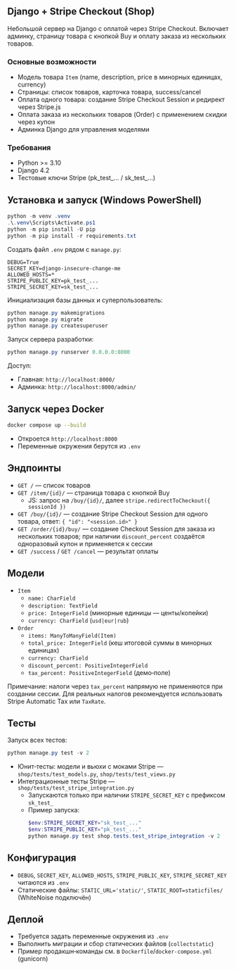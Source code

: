 ## Django + Stripe Checkout (Shop)

Небольшой сервер на Django с оплатой через Stripe Checkout. Включает админку, страницу товара с кнопкой Buy и оплату заказа из нескольких товаров.

### Основные возможности
- Модель товара `Item` (name, description, price в минорных единицах, currency)
- Страницы: список товаров, карточка товара, success/cancel
- Оплата одного товара: создание Stripe Checkout Session и редирект через Stripe.js
- Оплата заказа из нескольких товаров (Order) с применением скидки через купон
- Админка Django для управления моделями

### Требования
- Python >= 3.10
- Django 4.2
- Тестовые ключи Stripe (pk_test_... / sk_test_...)

## Установка и запуск (Windows PowerShell)
```powershell
python -m venv .venv
.\.venv\Scripts\Activate.ps1
python -m pip install -U pip
python -m pip install -r requirements.txt
```

Создать файл `.env` рядом с `manage.py`:
```env
DEBUG=True
SECRET_KEY=django-insecure-change-me
ALLOWED_HOSTS=*
STRIPE_PUBLIC_KEY=pk_test_...
STRIPE_SECRET_KEY=sk_test_...
```

Инициализация базы данных и суперпользователь:
```powershell
python manage.py makemigrations
python manage.py migrate
python manage.py createsuperuser
```

Запуск сервера разработки:
```powershell
python manage.py runserver 0.0.0.0:8000
```

Доступ:
- Главная: `http://localhost:8000/`
- Админка: `http://localhost:8000/admin/`

## Запуск через Docker
```bash
docker compose up --build
```
- Откроется `http://localhost:8000`
- Переменные окружения берутся из `.env`

## Эндпоинты
- `GET /` — список товаров
- `GET /item/{id}/` — страница товара с кнопкой Buy
  - JS: запрос на `/buy/{id}/`, далее `stripe.redirectToCheckout({ sessionId })`
- `GET /buy/{id}/` — создание Stripe Checkout Session для одного товара, ответ: `{ "id": "<session.id>" }`
- `GET /order/{id}/buy/` — создание Checkout Session для заказа из нескольких товаров; при наличии `discount_percent` создаётся одноразовый купон и применяется к сессии
- `GET /success` / `GET /cancel` — результат оплаты

## Модели
- `Item`
  - `name: CharField`
  - `description: TextField`
  - `price: IntegerField` (минорные единицы — центы/копейки)
  - `currency: CharField` (`usd|eur|rub`)
- `Order`
  - `items: ManyToManyField(Item)`
  - `total_price: IntegerField` (кеш итоговой суммы в минорных единицах)
  - `currency: CharField`
  - `discount_percent: PositiveIntegerField`
  - `tax_percent: PositiveIntegerField` (демо‑поле)

Примечание: налоги через `tax_percent` напрямую не применяются при создании сессии. Для реальных налогов рекомендуется использовать Stripe Automatic Tax или `TaxRate`.

## Тесты
Запуск всех тестов:
```powershell
python manage.py test -v 2
```
- Юнит‑тесты: модели и вьюхи с моками Stripe — `shop/tests/test_models.py`, `shop/tests/test_views.py`
- Интеграционные тесты Stripe — `shop/tests/test_stripe_integration.py`
  - Запускаются только при наличии `STRIPE_SECRET_KEY` с префиксом `sk_test_`
  - Пример запуска:
    ```powershell
    $env:STRIPE_SECRET_KEY="sk_test_..."
    $env:STRIPE_PUBLIC_KEY="pk_test_..."
    python manage.py test shop.tests.test_stripe_integration -v 2
    ```

## Конфигурация
- `DEBUG`, `SECRET_KEY`, `ALLOWED_HOSTS`, `STRIPE_PUBLIC_KEY`, `STRIPE_SECRET_KEY` читаются из `.env`
- Статические файлы: `STATIC_URL='static/'`, `STATIC_ROOT=staticfiles/` (WhiteNoise подключён)

## Деплой
- Требуется задать переменные окружения из `.env`
- Выполнить миграции и сбор статических файлов (`collectstatic`)
- Пример продакшн‑команды см. в `Dockerfile`/`docker-compose.yml` (gunicorn)